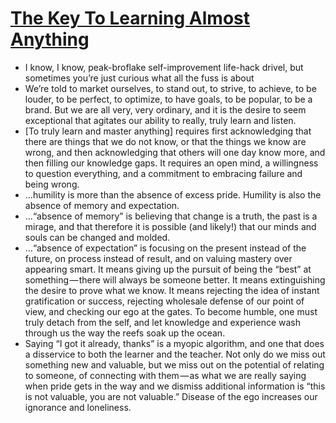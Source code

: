 # [The Key To Learning Almost Anything](https://medium.com/personal-growth/the-key-to-learning-almost-anything-2d6ac01b9e5f)

* I know, I know, peak-broflake self-improvement life-hack drivel, but sometimes you’re just curious what all the fuss is about
* We’re told to market ourselves, to stand out, to strive, to achieve, to be louder, to be perfect, to optimize, to have goals, to be popular, to be a brand. But we are all very, very ordinary, and it is the desire to seem exceptional that agitates our ability to really, truly learn and listen.
* [To truly learn and master anything] requires first acknowledging that there are things that we do not know, or that the things we know are wrong, and then acknowledging that others will one day know more, and then filling our knowledge gaps. It requires an open mind, a willingness to question everything, and a commitment to embracing failure and being wrong.
* ...humility is more than the absence of excess pride. Humility is also the absence of memory and expectation.
* ...“absence of memory” is believing that change is a truth, the past is a mirage, and that therefore it is possible (and likely!) that our minds and souls can be changed and molded.
* ...“absence of expectation” is focusing on the present instead of the future, on process instead of result, and on valuing mastery over appearing smart. It means giving up the pursuit of being the “best” at something — there will always be someone better. It means extinguishing the desire to prove what we know. It means rejecting the idea of instant gratification or success, rejecting wholesale defense of our point of view, and checking our ego at the gates. To become humble, one must truly detach from the self, and let knowledge and experience wash through us the way the reefs soak up the ocean.
* Saying “I got it already, thanks” is a myopic algorithm, and one that does a disservice to both the learner and the teacher. Not only do we miss out something new and valuable, but we miss out on the potential of relating to someone, of connecting with them — as what we are really saying when pride gets in the way and we dismiss additional information is “this is not valuable, you are not valuable.” Disease of the ego increases our ignorance and loneliness.
